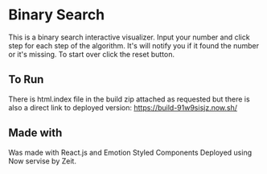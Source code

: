# Binary Search
This is a binary search interactive visualizer.
Input your number and click step for each step of the algorithm.
It's will notify you if it found the number or it's missing.
To start over click the reset button. 

## To Run
There is html.index file in the build zip attached as requested but there is also a direct link to deployed version: 
https://build-91w9sisjz.now.sh/


## Made with
Was made with React.js and Emotion Styled Components
Deployed using Now servise by Zeit. 





